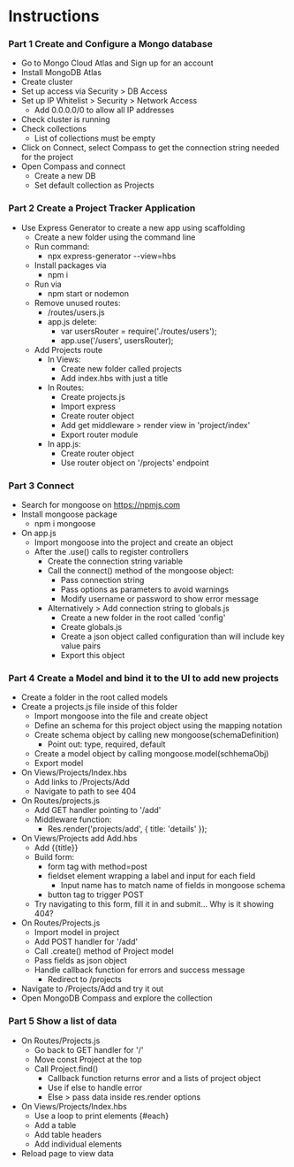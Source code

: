 # Instructions

### Part 1 Create and Configure a Mongo database

- Go to Mongo Cloud Atlas and Sign up for an account
- Install MongoDB Atlas
- Create cluster
- Set up access via Security > DB Access
- Set up IP Whitelist > Security > Network Access
    - Add 0.0.0.0/0 to allow all IP addresses
- Check cluster is running
- Check collections
    - List of collections must be empty
- Click on Connect, select Compass to get the connection string needed for the project
- Open Compass and connect
    - Create a new DB
    - Set default collection as Projects

### Part 2 Create a Project Tracker Application

- Use Express Generator to create a new app using scaffolding
    - Create a new folder using the command line
    - Run command:
        - npx express-generator --view=hbs
    - Install packages via 
        - npm i
    - Run via 
        - npm start or nodemon
    - Remove unused routes:
        - /routes/users.js
        - app.js delete:
            - var usersRouter = require('./routes/users');
            - app.use('/users', usersRouter);
    - Add Projects route
        - In Views: 
            - Create new folder called projects
            - Add index.hbs with just a title
        - In Routes:
            - Create projects.js
            - Import express
            - Create router object
            - Add get middleware > render view in 'project/index'
            - Export router module
        - In app.js:
            - Create router object
            - Use router object on '/projects' endpoint
### Part 3 Connect 

- Search for mongoose on https://npmjs.com
- Install mongoose package
    - npm i mongoose
- On app.js
    - Import mongoose into the project and create an object
    - After the .use() calls to register controllers
        - Create the connection string variable
        - Call the connect() method of the mongoose object:
            - Pass connection string
            - Pass options as parameters to avoid warnings
            - Modify username or password to show error message
        - Alternatively > Add connection string to globals.js
            - Create a new folder in the root called 'config'
            - Create globals.js
            - Create a json object called configuration than will include key value pairs
            - Export this object
            
### Part 4 Create a Model and bind it to the UI to add new projects

- Create a folder in the root called models
- Create a projects.js file inside of this folder
    - Import mongoose into the  file and create object
    - Define an schema for this project object using the mapping notation
    - Create schema object by calling new mongoose(schemaDefinition)
        - Point out: type, required, default
    - Create a model object by calling mongoose.model(schhemaObj)
    - Export model
- On Views/Projects/Index.hbs
    - Add links to /Projects/Add
    - Navigate to path to see 404
- On Routes/projects.js
    - Add GET handler pointing to '/add'
    - Middleware function:
        - Res.render('projects/add', { title: 'details' });
- On Views/Projects add Add.hbs
    - Add {{title}}
    - Build form:
        - form tag with method=post
        - fieldset element wrapping a label and input for each field
            - Input name has to match name of fields in mongoose schema
        - button tag to trigger POST
    - Try navigating to this form, fill it in and submit… Why is it showing 404?
- On Routes/Projects.js
    - Import model in project
    - Add POST handler for '/add'
    - Call .create() method of Project model
    - Pass fields as json object
    - Handle callback function for errors and success message
        - Redirect to /projects
- Navigate to /Projects/Add and try it out
- Open MongoDB Compass and explore the collection

### Part 5 Show a list of data

- On Routes/Projects.js
    - Go back to GET handler for '/'
    - Move const Project at the top
    - Call Project.find()
        - Callback function returns error and a lists of project object
        - Use if else to handle error
        - Else > pass data inside res.render options
- On Views/Projects/Index.hbs
    - Use a loop to print elements {#each}
    - Add a table
    - Add table headers
    - Add individual elements
- Reload page to view data
